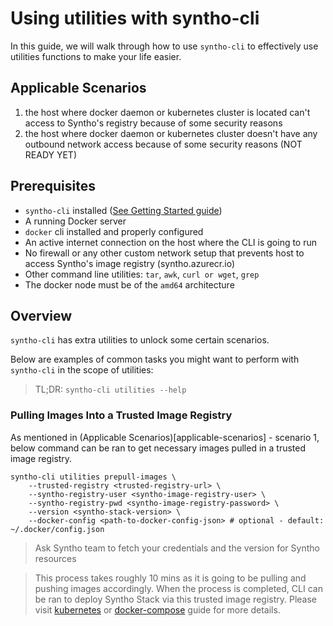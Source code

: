 # Using utilities with syntho-cli

In this guide, we will walk through how to use `syntho-cli` to effectively use utilities functions
to make your life easier.

## Applicable Scenarios

1. the host where docker daemon or kubernetes cluster is located can't access to Syntho's registry
   because of some security reasons
2. the host where docker daemon or kubernetes cluster doesn't have any outbound network access
   because of some security reasons (NOT READY YET)

## Prerequisites

* `syntho-cli` installed ([See Getting Started guide](./getting-started.md))
* A running Docker server
* `docker` cli installed and properly configured
* An active internet connection on the host where the CLI is going to run
* No firewall or any other custom network setup that prevents host to access Syntho's image
  registry (syntho.azurecr.io)
* Other command line utilities: `tar`, `awk`, `curl or wget`, `grep`
* The docker node must be of the `amd64` architecture


## Overview

`syntho-cli` has extra utilities to unlock some certain scenarios.

Below are examples of common tasks you might want to perform with `syntho-cli` in the scope of
utilities:

> TL;DR: `syntho-cli utilities --help`

### Pulling Images Into a Trusted Image Registry

As mentioned in (Applicable Scenarios)[applicable-scenarios] - scenario 1, below command can be ran
to get necessary images pulled in a trusted image registry.


```
syntho-cli utilities prepull-images \
    --trusted-registry <trusted-registry-url> \
    --syntho-registry-user <syntho-image-registry-user> \
    --syntho-registry-pwd <syntho-image-registry-password> \
    --version <syntho-stack-version> \
    --docker-config <path-to-docker-config-json> # optional - default: ~/.docker/config.json
```

> Ask Syntho team to fetch your credentials and the version for Syntho resources

> This process takes roughly 10 mins as it is going to be pulling and pushing images accordingly.
> When the process is completed, CLI can be ran to deploy Syntho Stack via this trusted image
> registry. Please visit [kubernetes](./kubernetes) or [docker-compose](./docker-compose.md) guide
> for more details.
